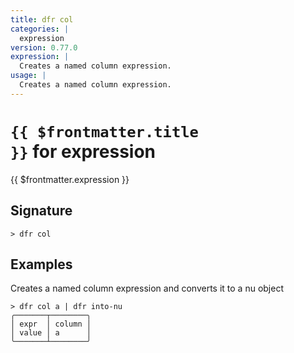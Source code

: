 ```yaml
---
title: dfr col
categories: |
  expression
version: 0.77.0
expression: |
  Creates a named column expression.
usage: |
  Creates a named column expression.
---
```


# <code>{{ $frontmatter.title }}</code> for expression

<div class='command-title'>{{ $frontmatter.expression }}</div>

## Signature

```> dfr col ```

## Examples

Creates a named column expression and converts it to a nu object
```shell
> dfr col a | dfr into-nu
╭───────┬────────╮
│ expr  │ column │
│ value │ a      │
╰───────┴────────╯
```
